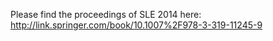 
Please find the proceedings of SLE 2014 here: <http://link.springer.com/book/10.1007%2F978-3-319-11245-9>
